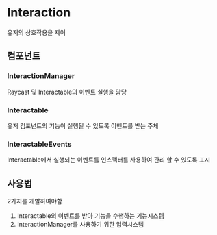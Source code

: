 # Interaction
유저의 상호작용을 제어

## 컴포넌트
### InteractionManager
Raycast 및 Interactable의 이벤트 실행을 담당

### Interactable
유저 컴포넌트의 기능이 실행될 수 있도록 이벤트를 받는 주체

### InteractableEvents
Interactable에서 실행되는 이벤트를 인스펙터를 사용하여 관리 할 수 있도록 표시

## 사용법
2가지를 개발하여야함
 1. Interactable의 이벤트를 받아 기능을 수행하는 기능시스템
 2. InteractionManager를 사용하기 위한 입력시스템